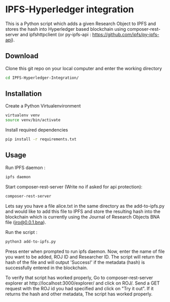 # IPFS-Hyperledger integration

This is a Python script which adds a given Research Object to IPFS and stores the hash into Hyperledger based blockchain using composer-rest-server and ipfshttpclient (or py-ipfs-api : https://github.com/ipfs/py-ipfs-api). 
## Download

Clone this git repo on your local computer and enter the working directory 

```bash
cd IPFS-Hyperledger-Integration/
```

## Installation

Create a Python Virtualenvironment
```bash
virtualenv venv
source venv/bin/activate
```
Install required dependencies 
```bash
pip install -r requirements.txt
```
## Usage

Run IPFS daemon :
```bash
ipfs daemon
```


Start composer-rest-server (Write no if asked for api protection):
```bash
composer-rest-server
```


Lets say you have a file alice.txt in the same directory as the add-to-ipfs.py and would like to add this file to IPFS and store the resulting hash into the blockchain which is currently using the Journal of Research Objects BNA file (jro@0.0.1.bna).

Run the script : 
```bash
python3 add-to-ipfs.py
```
Press enter when prompted to run ipfs daemon. Now, enter the name of file you want to be added, ROJ ID and Researcher ID. The script will return the hash of the file and will output 'Success!' if the metadata (hash) is successfully entered in the blockchain.

To verify that script has worked properly, Go to composer-rest-server explorer at http://localhost:3000/explorer/ and click on ROJ/<id>. Send a GET request with the  ROJ id you had specified and click on "Try it out". If it returns the hash and other metadata, The script has worked properly.


